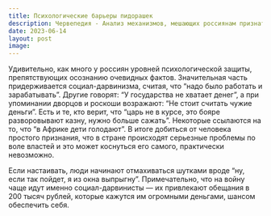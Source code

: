 ```yaml
---
title: Психологические барьеры пидорашек
description: Червепедия - Анализ механизмов, мешающих россиянам признать проблемы страны.
date: 2023-06-14
layout: post
image:
---
```


<p>Удивительно, как много у россиян уровней психологической защиты, препятствующих осознанию очевидных фактов. Значительная часть придерживается социал-дарвинизма, считая, что “надо было работать и зарабатывать”. Другие говорят: “У государства не хватает денег”, а при упоминании дворцов и роскоши возражают: “Не стоит считать чужие деньги”. Есть и те, кто верит, что “царь не в курсе, это бояре разворовывают казну, нужно больше сажать”. Некоторые ссылаются на то, что “в Африке дети голодают”. В итоге добиться от человека простого признания, что в стране происходят серьезные проблемы по воле властей и это может коснуться его самого, практически невозможно.</p>

<p>Если настаивать, люди начинают отмахиваться шутками вроде “ну, если так пойдет, я из окна выпрыгну”. Примечательно, что на войну чаще идут именно социал-дарвинисты — их привлекают обещания в 200 тысяч рублей, которые кажутся им огромными деньгами, шансом обеспечить себя.</p>